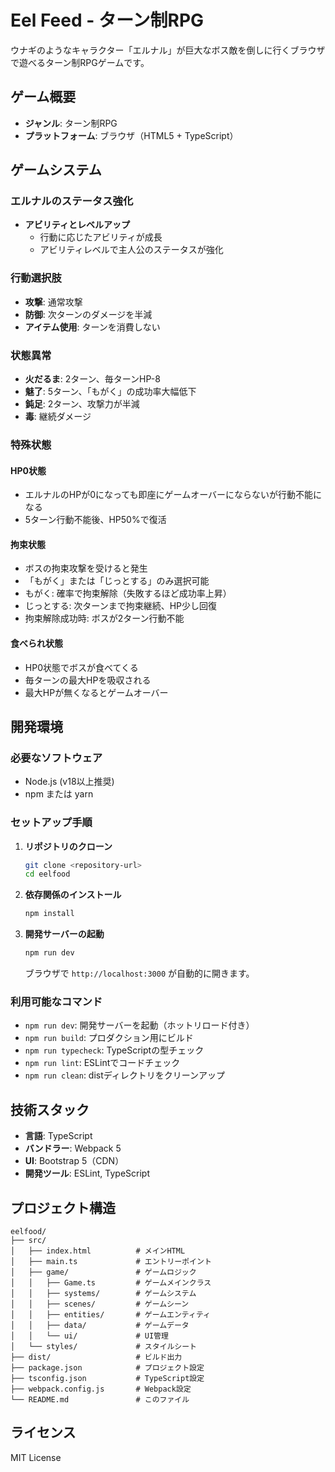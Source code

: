 # Eel Feed - ターン制RPG

ウナギのようなキャラクター「エルナル」が巨大なボス敵を倒しに行くブラウザで遊べるターン制RPGゲームです。

## ゲーム概要

- **ジャンル**: ターン制RPG
- **プラットフォーム**: ブラウザ（HTML5 + TypeScript）

## ゲームシステム

### エルナルのステータス強化

- **アビリティとレベルアップ**
  - 行動に応じたアビリティが成長
  - アビリティレベルで主人公のステータスが強化

### 行動選択肢

- **攻撃**: 通常攻撃
- **防御**: 次ターンのダメージを半減
- **アイテム使用**: ターンを消費しない

### 状態異常

- **火だるま**: 2ターン、毎ターンHP-8
- **魅了**: 5ターン、「もがく」の成功率大幅低下
- **鈍足**: 2ターン、攻撃力が半減
- **毒**: 継続ダメージ

### 特殊状態

#### HP0状態

- エルナルのHPが0になっても即座にゲームオーバーにならないが行動不能になる
- 5ターン行動不能後、HP50%で復活

#### 拘束状態

- ボスの拘束攻撃を受けると発生
- 「もがく」または「じっとする」のみ選択可能
- もがく: 確率で拘束解除（失敗するほど成功率上昇）
- じっとする: 次ターンまで拘束継続、HP少し回復
- 拘束解除成功時: ボスが2ターン行動不能

#### 食べられ状態

- HP0状態でボスが食べてくる
- 毎ターンの最大HPを吸収される
- 最大HPが無くなるとゲームオーバー

## 開発環境

### 必要なソフトウェア

- Node.js (v18以上推奨)
- npm または yarn

### セットアップ手順

1. **リポジトリのクローン**

   ```bash
   git clone <repository-url>
   cd eelfood
   ```

2. **依存関係のインストール**

   ```bash
   npm install
   ```

3. **開発サーバーの起動**

   ```bash
   npm run dev
   ```

   ブラウザで `http://localhost:3000` が自動的に開きます。

### 利用可能なコマンド

- `npm run dev`: 開発サーバーを起動（ホットリロード付き）
- `npm run build`: プロダクション用にビルド
- `npm run typecheck`: TypeScriptの型チェック
- `npm run lint`: ESLintでコードチェック
- `npm run clean`: distディレクトリをクリーンアップ

## 技術スタック

- **言語**: TypeScript
- **バンドラー**: Webpack 5
- **UI**: Bootstrap 5（CDN）
- **開発ツール**: ESLint, TypeScript

## プロジェクト構造

```text
eelfood/
├── src/
│   ├── index.html          # メインHTML
│   ├── main.ts             # エントリーポイント
│   ├── game/               # ゲームロジック
│   │   ├── Game.ts         # ゲームメインクラス
│   │   ├── systems/        # ゲームシステム
│   │   ├── scenes/         # ゲームシーン
│   │   ├── entities/       # ゲームエンティティ
│   │   ├── data/           # ゲームデータ
│   │   └── ui/             # UI管理
│   └── styles/             # スタイルシート
├── dist/                   # ビルド出力
├── package.json            # プロジェクト設定
├── tsconfig.json           # TypeScript設定
├── webpack.config.js       # Webpack設定
└── README.md               # このファイル
```

## ライセンス

MIT License
